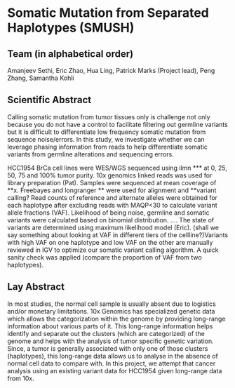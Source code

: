 # Somatic Mutation from Separated Haplotypes (SMUSH)

## Team (in alphabetical order) 

Amanjeev Sethi, Eric Zhao, Hua Ling, Patrick Marks (Project lead), Peng Zhang, Samantha Kohli


## Scientific Abstract

Calling somatic mutation from tumor tissues only is challenge not only because you do not have a control to facilitate filtering out germline variants but it is difficult to differentiate low frequency somatic mutation from sequence noise/errors. In this study, we investigate whether we can leverage phasing information from reads to help differentiate somatic variants from germline alterations and sequencing errors. 

HCC1954 BrCa cell lines were WES/WGS sequenced using ilmn *** at 0, 25, 50, 75 and 100% tumor purity. 10x genomics linked reads was used for library preparation (Pat). Samples were sequenced at mean coverage of **x. Freebayes and longranger ** were used for alignment and **variant calling? Read counts of reference and alternate alleles were obtained for each haplotype after excluding reads with MAQP<30 to calculate variant allele fractions (VAF). Likelihood of being noise, germline and somatic variants were calculated based on binomial distribution. …. The state of variants are determined using maximum likelihood model (Eric). (shall we say something about looking at VAF in different tiers of the cellline?)Variants with high VAF on one haplotype and low VAF on the other are manually reviewed in IGV to optimize our somatic variant calling algorithm. A quick sanity check was applied (compare the proportion of VAF from two haplotypes).


## Lay Abstract

In most studies, the normal cell sample is usually absent due to logistics and/or monetary limitations. 10x Genomics has specialized genetic data which allows the categorization within the genome by providing long-range information about various parts of it. This long-range information helps identify and separate out the clusters (which are categorized) of the genome and helps with the analysis of tumor specific genetic variation. Since, a tumor is generally associated with only one of those clusters (haplotypes), this long-range data allows us to analyse in the absence of normal cell data to compare with. In this project, we attempt that cancer analysis using an existing variant data for HCC1954 given long-range data from 10x.